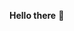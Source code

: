  **Hello there** 👋 

<!---
Adelaitar150/Adelaitar150 is a ✨ special ✨ repository because its `README.md` (this file) appears on your GitHub profile.
You can click the Preview link to take a look at your changes.
--->
